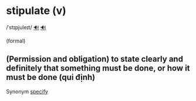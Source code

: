 # stipulate (v)

/ˈstɪpjuleɪt/ [🔊](https://www.oxfordlearnersdictionaries.com/media/english/uk_pron/p/pre/presc/prescribe__gb_1.mp3) [🔊](https://www.oxfordlearnersdictionaries.com/media/english/us_pron/p/pre/presc/prescribe__us_1.mp3)

(formal)

## (Permission and obligation) to state clearly and definitely that something must be done, or how it must be done (qui định)

Synonym [specify]()